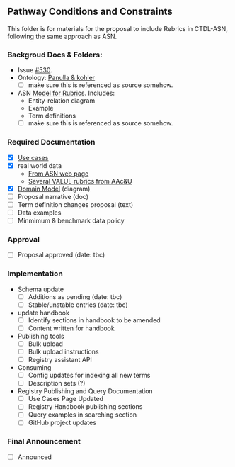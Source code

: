 ## Pathway Conditions and Constraints

This folder is for materials for the proposal to include Rebrics in CTDL-ASN, following the same approach as ASN.

### Backgroud Docs & Folders:
- Issue [#530](https://github.com/CredentialEngine/Schema-Development/issues/530).
- Ontology: [Panulla & kohler](https://openaccess.uoc.edu/bitstream/10609/5222/6/Panulla.pdf)
  - [ ] make sure this is referenced as source somehow.
- ASN [Model for Rubrics](http://standards.asn.desire2learn.com/rubric.html). Includes:
  - Entity-relation diagram
  - Example
  - Term definitions
  - [ ] make sure this is referenced as source somehow.

### Required Documentation
- [x] [Use cases](https://docs.google.com/document/d/1dIqdOtyN_pYCNHUONeanHusWwuSBsax7lUpz4QBHPoA/edit#)
- [x] real world data
  - [From ASN web page](http://standards.asn.desire2learn.com/rubric.html#ex)
  - [Several VALUE rubrics from AAc&U](https://www.aacu.org/initiatives/value-initiative/value-rubrics)
- [x] [Domain Model](https://drive.google.com/file/d/1Wm0nLqm_Ny5sbxv8Db_FR58E3q-44MAs/view?usp=sharing) (diagram)
- [ ] Proposal narrative (doc)
- [ ] Term definition changes proposal (text)
- [ ] Data examples
- [ ] Minmimum & benchmark data policy

### Approval
- [ ] Proposal approved (date: tbc)

### Implementation
- Schema update
  - [ ] Additions as pending (date: tbc)
  - [ ] Stable/unstable entries (date: tbc)
- update handbook
  - [ ] Identify sections in handbook to be amended
  - [ ] Content written for handbook
- Publishing tools
  - [ ] Bulk upload
  - [ ] Bulk upload instructions
  - [ ] Registry assistant API
- Consuming
  - [ ] Config updates for indexing all new terms
  - [ ] Description sets (?)
- Registry Publishing and Query Documentation
  - [ ] Use Cases Page Updated
  - [ ] Registry Handbook publishing sections
  - [ ] Query examples in searching section
  - [ ] GitHub project updates

### Final Announcement
- [ ] Announced
